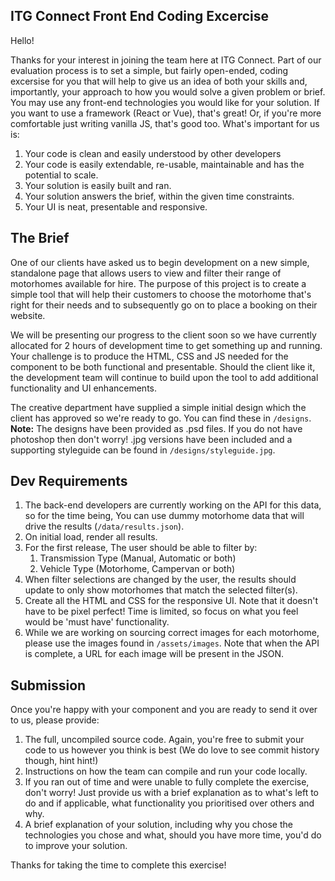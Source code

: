 ## ITG Connect Front End Coding Excercise

Hello!

Thanks for your interest in joining the team here at ITG Connect. Part of our evaluation process is to set a simple, but fairly open-ended, coding excersise for you that will help to give us an idea of both your skills and, importantly, your approach to how you would solve a given problem or brief. You may use any front-end technologies you would like for your solution. If you want to use a framework (React or Vue), that's great! Or, if you're more comfortable just writing vanilla JS, that's good too. What's important for us is:

1. Your code is clean and easily understood by other developers
2. Your code is easily extendable, re-usable, maintainable and has the potential to scale.
3. Your solution is easily built and ran.
4. Your solution answers the brief, within the given time constraints.
5. Your UI is neat, presentable and responsive.

## The Brief

One of our clients have asked us to begin development on a new simple, standalone page that allows users to view and filter their range of motorhomes available for hire. The purpose of this project is to create a simple tool that will help their customers to choose the motorhome that's right for their needs and to subsequently go on to place a booking on their website.

We will be presenting our progress to the client soon so we have currently allocated for 2 hours of development time to get something up and running. Your challenge is to produce the HTML, CSS and JS needed for the component to be both functional and presentable. Should the client like it, the development team will continue to build upon the tool to add additional functionality and UI enhancements.

The creative department have supplied a simple initial design which the client has approved so we're ready to go. You can find these in `/designs`. **Note:** The designs have been provided as .psd files. If you do not have photoshop then don't worry! .jpg versions have been included and a supporting styleguide can be found in `/designs/styleguide.jpg`.

## Dev Requirements

1. The back-end developers are currently working on the API for this data, so for the time being, You can use dummy motorhome data that will drive the results (`/data/results.json`).
2. On initial load, render all results.
3. For the first release, The user should be able to filter by:
    1. Transmission Type (Manual, Automatic or both)
    2. Vehicle Type (Motorhome, Campervan or both)
4. When filter selections are changed by the user, the results should update to only show motorhomes that match the selected filter(s).
5. Create all the HTML and CSS for the responsive UI. Note that it doesn't have to be pixel perfect! Time is limited, so focus on what you feel would be 'must have' functionality.
6. While we are working on sourcing correct images for each motorhome, please use the images found in `/assets/images`. Note that when the API is complete, a URL for each image will be present in the JSON.

## Submission

Once you're happy with your component and you are ready to send it over to us, please provide:

1. The full, uncompiled source code. Again, you're free to submit your code to us however you think is best (We do love to see commit history though, hint hint!)
2. Instructions on how the team can compile and run your code locally.
3. If you ran out of time and were unable to fully complete the exercise, don't worry! Just provide us with a brief explanation as to what's left to do and if applicable, what functionality you prioritised over others and why.
4. A brief explanation of your solution, including why you chose the technologies you chose and what, should you have more time, you'd do to improve your solution.

Thanks for taking the time to complete this exercise!
